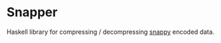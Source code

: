 Snapper
=======

Haskell library for compressing / decompressing [snappy](http://google.github.io/snappy) encoded data.
